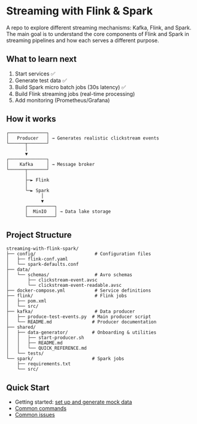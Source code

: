 # Streaming with Flink & Spark

A repo to explore different streaming mechanisms: Kafka, Flink, and Spark.
The main goal is to understand the core components of Flink and Spark in streaming pipelines and how each serves a different purpose.

## What to learn next

1. Start services ✅
2. Generate test data ✅
3. Build Spark micro batch jobs (30s latency) ✅
4. Build Flink streaming jobs (real-time processing)
5. Add monitoring (Prometheus/Grafana)

## How it works

```
┌──────────────┐
│   Producer   │ → Generates realistic clickstream events
└──────┬───────┘
       │
       ▼
┌──────────────┐
│    Kafka     │ → Message broker
└──────┬───────┘
       │
       ├─► Flink
       │
       └─► Spark
             │
             ▼
       ┌──────────┐
       │  MinIO   │ → Data lake storage
       └──────────┘
```

## Project Structure

```
streaming-with-flink-spark/
├── config/                      # Configuration files
│   ├── flink-conf.yaml
│   └── spark-defaults.conf
├── data/
│   └── schemas/                 # Avro schemas
│       ├── clickstream-event.avsc
│       └── clickstream-event-readable.avsc
├── docker-compose.yml           # Service definitions
├── flink/                       # Flink jobs
│   ├── pom.xml
│   └── src/
├── kafka/                       # Data producer
│   ├── produce-test-events.py  # Main producer script
│   └── README.md               # Producer documentation
├── shared/
│   ├── data-generator/         # Onboarding & utilities
│   │   ├── start-producer.sh   
│   │   ├── README.md
│   │   └── QUICK_REFERENCE.md
│   └── tests/
└── spark/                      # Spark jobs
    ├── requirements.txt
    └── src/
```

## Quick Start

- Getting started: [set up and generate mock data](https://github.com/phamthiminhtu/streaming-with-flink-spark/blob/master/doc/quick_start.md#quick-start)
- [Common commands](https://github.com/phamthiminhtu/streaming-with-flink-spark/blob/master/doc/quick_start.md#common-commands)
- [Common issues](https://github.com/phamthiminhtu/streaming-with-flink-spark/blob/master/doc/quick_start.md#common-issues)
